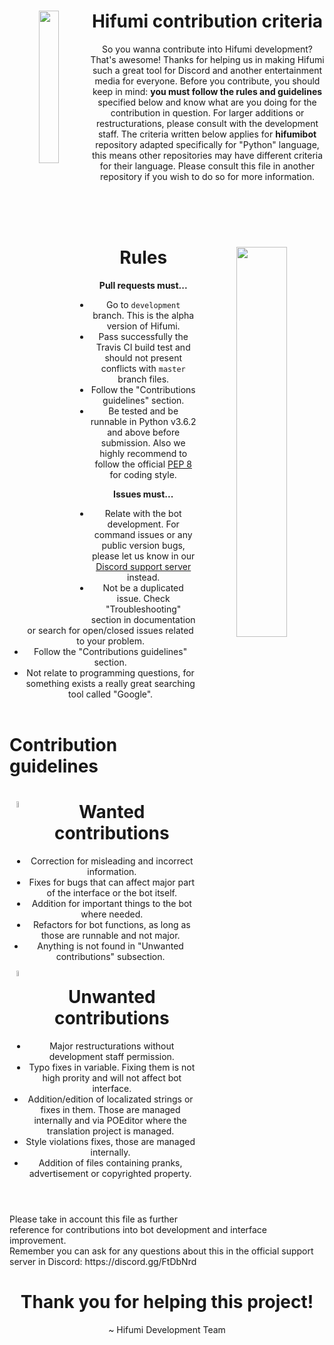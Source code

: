 <!DOCTYPE HTML>
<html>
<header>
        <img align="left" src="http://static.zerochan.net/Takimoto.Hifumi.full.2072772.jpg" height="25%" width="25%">
        <h1>Hifumi contribution criteria</h1>
        <p>So you wanna contribute into Hifumi development? That's awesome! Thanks for helping us in making Hifumi such a great tool for Discord and another entertainment media for everyone. Before you contribute, you should keep in mind: <b>you must follow the rules and guidelines</b> specified below and know what are you doing for the contribution in question. For larger additions or restructurations, please consult with the development staff. The criteria written below applies for <b>hifumibot</b> repository adapted specifically for "Python" language, this means other repositories may have different criteria for their language. Please consult this file in another repository if you wish to do so for more information.</p><br /><br />
</header>

<header>
        <img align="right" src="http://puu.sh/x5jwH.png" height="40%" width="40%">
        <h1>Rules</h1>
        <b>Pull requests must...</b>
        <ul>
        <li>Go to <code>development</code> branch. This is the alpha version of Hifumi.</li>
        <li>Pass successfully the Travis CI build test and should not present conflicts with <code>master</code> branch files.</li>
        <li>Follow the "Contributions guidelines" section.</li>
        <li>Be tested and be runnable in Python v3.6.2 and above before submission. Also we highly recommend to follow the official <a href="https://www.python.org/dev/peps/pep-0008/">PEP 8</a> for coding style.</li>
        </ul>
        <b>Issues must...</b>
        <ul>
        <li>Relate with the bot development. For command issues or any public version bugs, please let us know in our <a href="https://discord.gg/FtDbNrd">Discord support server</a> instead.</li>
        <li>Not be a duplicated issue. Check "Troubleshooting" section in documentation or search for open/closed issues related to your problem.</li>
        <li>Follow the "Contributions guidelines" section.</li>
        <li>Not relate to programming questions, for something exists a really great searching tool called "Google".</li>
        </ul>
        </header>

<h1>Contribution guidelines</h1>

<header>
        <img align="left" src="http://puu.sh/x5lNM.png" height="5%" width="5%">
        <h1>Wanted contributions</h1>
        <ul>
        <li>Correction for misleading and incorrect information.</li>
        <li>Fixes for bugs that can affect major part of the interface or the bot itself.</li>
        <li>Addition for important things to the bot where needed.</li>
        <li>Refactors for bot functions, as long as those are runnable and not major.</li>
        <li>Anything is not found in "Unwanted contributions" subsection.</li>
        </ul>
        <img align="left" src="http://puu.sh/x5lOf.png" height="5%" width="5%">
        <h1>Unwanted contributions</h1>
        <ul>
        <li>Major restructurations without development staff permission.</li>
        <li>Typo fixes in variable. Fixing them is not high prority and will not affect bot interface.</li>
        <li>Addition/edition of localizated strings or fixes in them. Those are managed internally and via POEditor where the translation project is managed.</li>
        <li>Style violations fixes, those are managed internally.</li>
        <li>Addition of files containing pranks, advertisement or copyrighted property.</li>
        </ul>
</header>

<p>
Please take in account this file as further reference for contributions into bot development and interface improvement.<br />Remember you can ask for any questions about this in the official support server in Discord: https://discord.gg/FtDbNrd
</p>

<h1 align="center">Thank you for helping this project!</h1>
<p align="center">~ Hifumi Development Team</p>
</html>

